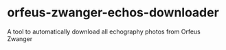 # orfeus-zwanger-echos-downloader
A tool to automatically download all echography photos from Orfeus Zwanger
